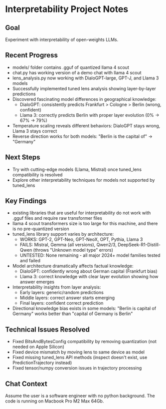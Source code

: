 # Interpretability Project Notes

## Goal
Experiment with interpretability of open-weights LLMs.

## Recent Progress
- models/ folder contains .gguf of quantized llama 4 scout
- chat.py has working version of a demo chat with llama 4 scout
- lens_analysis.py now working with DialoGPT-large, GPT-J, and Llama 3 models
- Successfully implemented tuned lens analysis showing layer-by-layer predictions
- Discovered fascinating model differences in geographical knowledge:
  - DialoGPT: consistently predicts Frankfurt > Cologne > Berlin (wrong, confident)
  - Llama 3: correctly predicts Berlin with proper layer evolution (0% → 67% → 79%)
- Temperature scaling reveals different behaviors: DialoGPT stays wrong, Llama 3 stays correct
- Reverse direction works for both models: "Berlin is the capital of" → "Germany"

## Next Steps
- Try with cutting-edge models (Llama, Mistral) once tuned_lens compatibility is resolved
- Explore other interpretability techniques for models not supported by tuned_lens

## Key Findings
- existing libraries that are useful for interpretability do not work with .gguf files and require raw transformer files
- llama 4 scout transformers size is too large for this machine, and there is no pre-quantized version
- tuned_lens library support varies by architecture:
  - WORKS: GPT-2, GPT-Neo, GPT-NeoX, OPT, Pythia, Llama 3
  - FAILS: Mistral, Gemma (all versions), Qwen2/3, DeepSeek-R1-Distill-Qwen (throws "Unknown model type" errors)
  - UNTESTED: None remaining - all major 2024+ model families tested and failed
- Model architecture dramatically affects factual knowledge:
  - DialoGPT: confidently wrong about German capital (Frankfurt bias)
  - Llama 3: correct knowledge with clear layer evolution showing how answer emerges
- Interpretability insights from layer analysis:
  - Early layers: generic/random predictions
  - Middle layers: correct answer starts emerging  
  - Final layers: confident correct prediction
- Directional knowledge bias exists in some models: "Berlin is capital of Germany" works better than "capital of Germany is Berlin"

## Technical Issues Resolved
- Fixed BitsAndBytesConfig compatibility by removing quantization (not needed on Apple Silicon)
- Fixed device mismatch by moving lens to same device as model
- Fixed missing tuned_lens API methods (inspect doesn't exist, use PredictionTrajectory instead)
- Fixed tensor/numpy conversion issues in trajectory processing

## Chat Context
Assume the user is a software engineer with no python background.
The code is running on Macbook Pro M2 Max 64Gb.
